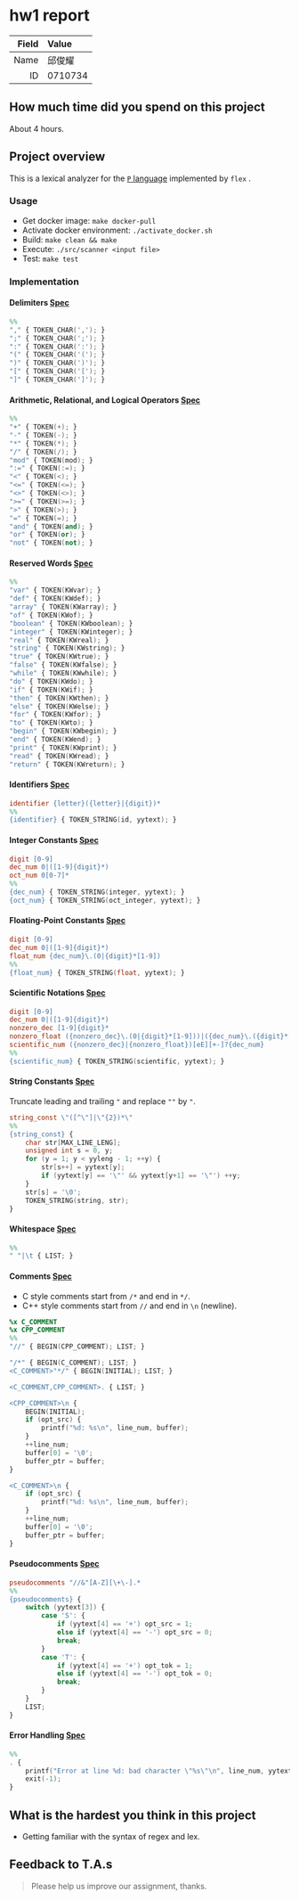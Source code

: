 # hw1 report

| Field | Value   |
| ----: | :------ |
|  Name | 邱俊耀  |
|    ID | 0710734 |

## How much time did you spend on this project

About 4 hours.

## Project overview

This is a lexical analyzer for the [`P` language](https://github.com/compiler-f21/hw1-david20571015#lexical-definition) implemented by `flex` .

### Usage

- Get docker image: `make docker-pull`
- Activate docker environment: `./activate_docker.sh`
- Build: `make clean && make`
- Execute: `./src/scanner <input file>`
- Test: `make test`

### Implementation

#### Delimiters [Spec](https://github.com/compiler-f21/hw1-david20571015#delimiters)

```lex
%%
"," { TOKEN_CHAR(','); }
";" { TOKEN_CHAR(';'); }
":" { TOKEN_CHAR(':'); }
"(" { TOKEN_CHAR('('); }
")" { TOKEN_CHAR(')'); }
"[" { TOKEN_CHAR('['); }
"]" { TOKEN_CHAR(']'); }
```

#### Arithmetic, Relational, and Logical Operators [Spec](https://github.com/compiler-f21/hw1-david20571015#arithmetic-relational-and-logical-operators)

```lex
%%
"+" { TOKEN(+); }
"-" { TOKEN(-); }
"*" { TOKEN(*); }
"/" { TOKEN(/); }
"mod" { TOKEN(mod); }
":=" { TOKEN(:=); }
"<" { TOKEN(<); }
"<=" { TOKEN(<=); }
"<>" { TOKEN(<>); }
">=" { TOKEN(>=); }
">" { TOKEN(>); }
"=" { TOKEN(=); }
"and" { TOKEN(and); }
"or" { TOKEN(or); }
"not" { TOKEN(not); }
```

#### Reserved Words [Spec](https://github.com/compiler-f21/hw1-david20571015#reserved-words)

```lex
%%
"var" { TOKEN(KWvar); }
"def" { TOKEN(KWdef); }
"array" { TOKEN(KWarray); }
"of" { TOKEN(KWof); }
"boolean" { TOKEN(KWboolean); }
"integer" { TOKEN(KWinteger); }
"real" { TOKEN(KWreal); }
"string" { TOKEN(KWstring); }
"true" { TOKEN(KWtrue); }
"false" { TOKEN(KWfalse); }
"while" { TOKEN(KWwhile); }
"do" { TOKEN(KWdo); }
"if" { TOKEN(KWif); }
"then" { TOKEN(KWthen); }
"else" { TOKEN(KWelse); }
"for" { TOKEN(KWfor); }
"to" { TOKEN(KWto); }
"begin" { TOKEN(KWbegin); }
"end" { TOKEN(KWend); }
"print" { TOKEN(KWprint); }
"read" { TOKEN(KWread); }
"return" { TOKEN(KWreturn); }
```

#### Identifiers [Spec](https://github.com/compiler-f21/hw1-david20571015#identifiers)

```lex
identifier {letter}({letter}|{digit})*
%%
{identifier} { TOKEN_STRING(id, yytext); }
```

#### Integer Constants [Spec](https://github.com/compiler-f21/hw1-david20571015#integer-constants)

```lex
digit [0-9]
dec_num 0|([1-9]{digit}*)
oct_num 0[0-7]*
%%
{dec_num} { TOKEN_STRING(integer, yytext); }
{oct_num} { TOKEN_STRING(oct_integer, yytext); }
```

#### Floating-Point Constants [Spec](https://github.com/compiler-f21/hw1-david20571015#floating-point-constants)

```lex
digit [0-9]
dec_num 0|([1-9]{digit}*)
float_num {dec_num}\.(0|{digit}*[1-9])
%%
{float_num} { TOKEN_STRING(float, yytext); }
```

#### Scientific Notations [Spec](https://github.com/compiler-f21/hw1-david20571015#scientific-notations)

```lex
digit [0-9]
dec_num 0|([1-9]{digit}*)
nonzero_dec [1-9]{digit}*
nonzero_float ({nonzero_dec}\.(0|{digit}*[1-9]))|({dec_num}\.({digit}*[1-9]))
scientific_num ({nonzero_dec}|{nonzero_float})[eE][+-]?{dec_num}
%%
{scientific_num} { TOKEN_STRING(scientific, yytext); }
```

#### String Constants [Spec](https://github.com/compiler-f21/hw1-david20571015#string-constants)

Truncate leading and trailing `"` and replace `""` by `"`.

```lex
string_const \"([^\"]|\"{2})*\"
%%
{string_const} { 
    char str[MAX_LINE_LENG]; 
    unsigned int s = 0, y; 
    for (y = 1; y < yyleng - 1; ++y) { 
        str[s++] = yytext[y]; 
        if (yytext[y] == '\"' && yytext[y+1] == '\"') ++y; 
    } 
    str[s] = '\0';
    TOKEN_STRING(string, str); 
}
```

#### Whitespace [Spec](https://github.com/compiler-f21/hw1-david20571015#whitespace)

```lex
%%
" "|\t { LIST; }
```

#### Comments [Spec](https://github.com/compiler-f21/hw1-david20571015#comments)

- C style comments start from `/*` and end in `*/`.
- C++ style comments start from `//` and end in `\n` (newline).

```lex
%x C_COMMENT
%x CPP_COMMENT
%%
"//" { BEGIN(CPP_COMMENT); LIST; }

"/*" { BEGIN(C_COMMENT); LIST; }
<C_COMMENT>"*/" { BEGIN(INITIAL); LIST; }

<C_COMMENT,CPP_COMMENT>. { LIST; }

<CPP_COMMENT>\n {
    BEGIN(INITIAL);
    if (opt_src) {
        printf("%d: %s\n", line_num, buffer);
    }
    ++line_num;
    buffer[0] = '\0';
    buffer_ptr = buffer;
}

<C_COMMENT>\n {
    if (opt_src) {
        printf("%d: %s\n", line_num, buffer);
    }
    ++line_num;
    buffer[0] = '\0';
    buffer_ptr = buffer;
}
```

#### Pseudocomments [Spec](https://github.com/compiler-f21/hw1-david20571015#pseudocomments)

```lex
pseudocomments "//&"[A-Z][\+\-].*
%%
{pseudocomments} {
    switch (yytext[3]) {
        case 'S': {
            if (yytext[4] == '+') opt_src = 1;
            else if (yytext[4] == '-') opt_src = 0;
            break;
        }
        case 'T': {
            if (yytext[4] == '+') opt_tok = 1;
            else if (yytext[4] == '-') opt_tok = 0;
            break;
        }
    }
    LIST;
}
```

#### Error Handling [Spec](https://github.com/compiler-f21/hw1-david20571015#error-handling)

```lex
%%
. {
    printf("Error at line %d: bad character \"%s\"\n", line_num, yytext);
    exit(-1);
}
```

## What is the hardest you think in this project

- Getting familiar with the syntax of regex and lex.

## Feedback to T.A.s

> Please help us improve our assignment, thanks.
